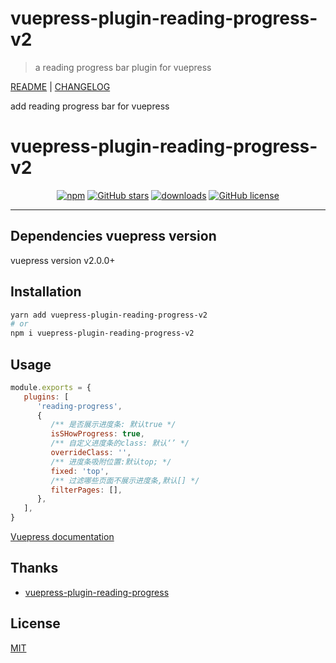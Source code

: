 # vuepress-plugin-reading-progress-v2

> a reading progress bar plugin for vuepress

[README](README.md) | [CHANGELOG](CHANGELOG.md)

add reading progress bar for vuepress

# vuepress-plugin-reading-progress-v2 <GitHubLink repo="moefyit/vuepress-plugin-reading-progress-v2"/>

<p align="center">
   <a href="https://www.npmjs.com/package/vuepress-plugin-reading-progress-v2" target="_blank"><img alt="npm" src="https://img.shields.io/npm/v/vuepress-plugin-reading-progress-v2.svg"></a>
   <a href="https://github.com/moefyit/vuepress-plugin-reading-progress-v2/stargazers" target="_blank"><img alt="GitHub stars" src="https://img.shields.io/github/stars/moefyit/vuepress-plugin-reading-progress-v2"></a>
   <a href="https://www.npmjs.com/package/vuepress-plugin-reading-progress-v2" target="_blank"><img alt="downloads" src="https://img.shields.io/npm/dt/vuepress-plugin-reading-progress-v2.svg"></a>
   <a href="https://github.com/licc12/vuepress-plugin-reading-progress-v2/blob/main/LICENSE" target="_blank"><img alt="GitHub license" src="https://www.npmjs.com/package/vuepress-plugin-reading-progress-v2"></a>
</p>

---

## Dependencies vuepress version

vuepress version v2.0.0+

## Installation

```sh
yarn add vuepress-plugin-reading-progress-v2
# or
npm i vuepress-plugin-reading-progress-v2
```

## Usage

```js
module.exports = {
   plugins: [
      'reading-progress',
      {
         /** 是否展示进度条: 默认true */
         isSHowProgress: true,
         /** 自定义进度条的class: 默认‘’ */
         overrideClass: '',
         /** 进度条吸附位置:默认top; */
         fixed: 'top',
         /** 过滤哪些页面不展示进度条,默认[] */
         filterPages: [],
      },
   ],
}
```

[ Vuepress documentation](https://vuepress.vuejs.org/plugin/using-a-plugin.html)

## Thanks

-  [vuepress-plugin-reading-progress](https://github.com/tolking/vuepress-plugin-reading-progress)

## License

[MIT](http://opensource.org/licenses/MIT)
